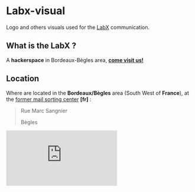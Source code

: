 Labx-visual
===========

Logo and others visuals used for the [LabX](http://www.labx.fr/) communication.

## What is the LabX ?

A **hackerspace** in Bordeaux-Bègles area, **[come visit us!](https://maps.google.fr/?ll=44.812663,-0.554399&spn=0.001496,0.002642&t=h&z=19)**

## Location

Where are located in the **Bordeaux/Bègles** area (South West of **France**), at the [former mail sorting center](https://www.labx.fr/?p=471) **[fr]** :

> Rue Marc Sangnier
>
> Bègles

[![Location of LabX, Bordeaux Bègles](https://www.labx.fr/wp-content/themes/thememin/themify/img.php?src=http://www.labx.fr/wp-content/uploads/2013/09/labxl.png&w=560&h=250)](https://maps.google.fr/?ll=44.812663,-0.554399&spn=0.001496,0.002642&t=h&z=19)
